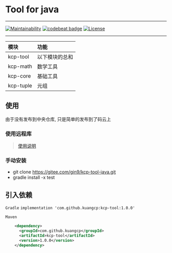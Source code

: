 # Tool for java
*******************
[![Maintainability](https://api.codeclimate.com/v1/badges/86a89f04514045c8246d/maintainability)](https://codeclimate.com/github/Kuangcp/kcp-tool-java/maintainability)
[![codebeat badge](https://codebeat.co/badges/9a4f8f3c-8edb-41ed-b43a-2fe6d18c3c11)](https://codebeat.co/projects/github-com-kuangcp-kcp-tool-java-master)
[![License](https://img.shields.io/badge/license-Apache%20License%202.0-brightgreen.svg)](LICENSE)

***************

| 模块 | 功能 |
|:----|:----|
| kcp-tool  | 以下模块的总和 |
| kcp-math  | 数学工具      |
| kcp-core  | 基础工具      |
| kcp-tuple | 元组         |

## 使用
由于没有发布到中央仓库, 只是简单的发布到了码云上

### 使用远程库
> [使用说明](https://gitee.com/gin9/MavenRepos)

### 手动安装
- git clone https://gitee.com/gin9/kcp-tool-java.git
- gradle install -x test

## 引入依赖
`Gradle`
`implementation 'com.github.kuangcp:kcp-tool:1.0.0'`

`Maven`
```xml
    <dependency>
      <groupId>com.github.kuangcp</groupId>
      <artifactId>kcp-tool</artifactId>
      <version>1.0.0</version>
    </dependency>
```